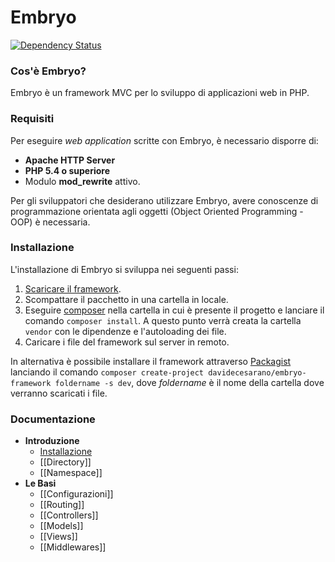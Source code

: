 # Embryo
[![Dependency Status](https://www.versioneye.com/user/projects/5814b830d33a7126ff24ee66/badge.svg?style=flat-square)](https://www.versioneye.com/user/projects/5814b830d33a7126ff24ee66)

### Cos'è Embryo?
Embryo è un framework MVC per lo sviluppo di applicazioni web in PHP.

### Requisiti
Per eseguire _web application_ scritte con Embryo, è necessario disporre di:
* **Apache HTTP Server**
* **PHP 5.4 o superiore** 
* Modulo **mod_rewrite** attivo. 

Per gli sviluppatori che desiderano utilizzare Embryo, avere conoscenze di programmazione orientata agli oggetti (Object Oriented Programming - OOP) è necessaria.

### Installazione
L'installazione di Embryo si sviluppa nei seguenti passi:

1. [Scaricare il framework](https://github.com/davidecesarano/Embryo-Framework/archive/master.zip).
2. Scompattare il pacchetto in una cartella in locale.
3. Eseguire [composer](https://getcomposer.org/) nella cartella in cui è presente il progetto e lanciare il comando `composer install`. A questo punto verrà creata la cartella `vendor` con le dipendenze e l'autoloading dei file.
4. Caricare i file del framework sul server in remoto.

In alternativa è possibile installare il framework attraverso [Packagist](https://packagist.org/packages/davidecesarano/embryo-framework) lanciando il comando `composer create-project davidecesarano/embryo-framework foldername -s dev`, dove _foldername_ è il nome della cartella dove verranno scaricati i file.

### Documentazione

* **Introduzione**
    * [Installazione](https://github.com/davidecesarano/Embryo-Framework/wiki)
    * [[Directory]]
    * [[Namespace]]
* **Le Basi**
    * [[Configurazioni]]
    * [[Routing]]
    * [[Controllers]]
    * [[Models]]
    * [[Views]]
    * [[Middlewares]]
